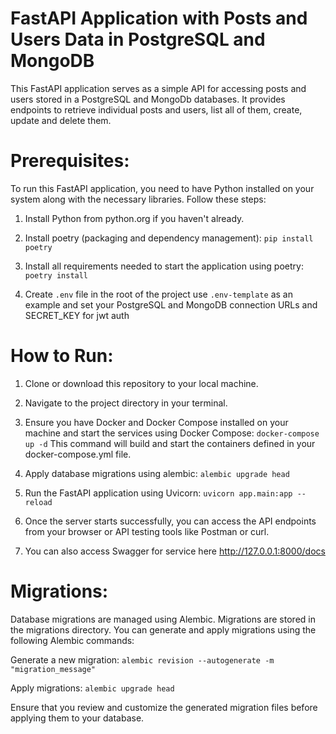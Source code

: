 # FastAPI Application with Posts and Users Data in PostgreSQL and MongoDB

This FastAPI application serves as a simple API for accessing posts and users stored in a PostgreSQL and MongoDb databases. It provides endpoints to retrieve individual posts and users, list all of them, create, update and delete them.

# Prerequisites:
To run this FastAPI application, you need to have Python installed on your system along with the necessary libraries. Follow these steps:

1. Install Python from python.org if you haven't already.

2. Install poetry (packaging and dependency management):
`pip install poetry`

3. Install all requirements needed to start the application using poetry:
`poetry install`

4. Create `.env` file in the root of the project use `.env-template` as an example and set your PostgreSQL and MongoDB connection URLs and SECRET_KEY for jwt auth  

# How to Run:

1. Clone or download this repository to your local machine.

2. Navigate to the project directory in your terminal.

3. Ensure you have Docker and Docker Compose installed on your machine and start the services using Docker Compose:
`docker-compose up -d`
This command will build and start the containers defined in your docker-compose.yml file.

4. Apply database migrations using alembic:
`alembic upgrade head`

5. Run the FastAPI application using Uvicorn:
`uvicorn app.main:app --reload`

6. Once the server starts successfully, you can access the API endpoints from your browser or API testing tools like Postman or curl.

7. You can also access Swagger for service here http://127.0.0.1:8000/docs

# Migrations:
Database migrations are managed using Alembic. Migrations are stored in the migrations directory. You can generate and apply migrations using the following Alembic commands:

Generate a new migration:
`alembic revision --autogenerate -m "migration_message"`

Apply migrations:
`alembic upgrade head`

Ensure that you review and customize the generated migration files before applying them to your database.

